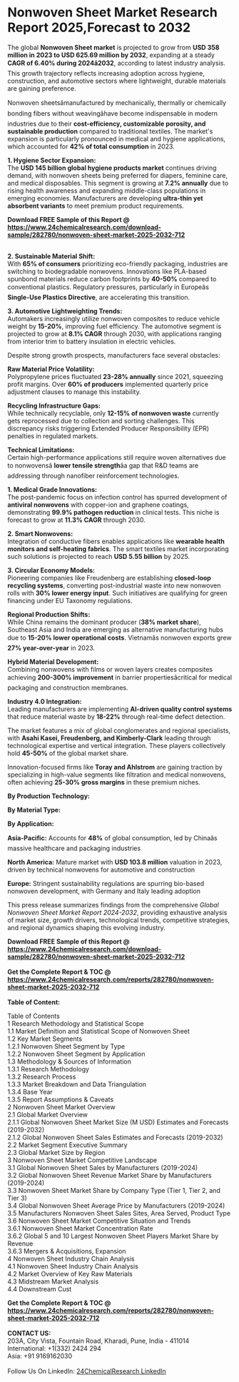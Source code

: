 <h1>Nonwoven Sheet Market Research Report 2025,Forecast to 2032</h1><p>The global <strong>Nonwoven Sheet market</strong> is projected to grow from <strong>USD 358 million in 2023 to USD 625.69 million by 2032</strong>, expanding at a steady <strong>CAGR of 6.40% during 2024â2032</strong>, according to latest industry analysis. This growth trajectory reflects increasing adoption across hygiene, construction, and automotive sectors where lightweight, durable materials are gaining preference.</p><p>Nonwoven sheetsâmanufactured by mechanically, thermally or chemically bonding fibers without weavingâhave become indispensable in modern industries due to their <strong>cost-efficiency, customizable porosity, and sustainable production</strong> compared to traditional textiles. The market's expansion is particularly pronounced in medical and hygiene applications, which accounted for <strong>42% of total consumption</strong> in 2023.</p><p><strong>1. Hygiene Sector Expansion:</strong><br>
The <strong>USD 145 billion global hygiene products market</strong> continues driving demand, with nonwoven sheets being preferred for diapers, feminine care, and medical disposables. This segment is growing at <strong>7.2% annually</strong> due to rising health awareness and expanding middle-class populations in emerging economies. Manufacturers are developing <strong>ultra-thin yet absorbent variants</strong> to meet premium product requirements.</p><div><b>Download FREE Sample of this Report @ 
            <a href="https://www.24chemicalresearch.com/download-sample/282780/nonwoven-sheet-market-2025-2032-712">
            https://www.24chemicalresearch.com/download-sample/282780/nonwoven-sheet-market-2025-2032-712</a></b></div><br><p><strong>2. Sustainable Material Shift:</strong><br>
With <strong>65% of consumers</strong> prioritizing eco-friendly packaging, industries are switching to biodegradable nonwovens. Innovations like PLA-based spunbond materials reduce carbon footprints by <strong>40-50%</strong> compared to conventional plastics. Regulatory pressures, particularly in Europeâs <strong>Single-Use Plastics Directive</strong>, are accelerating this transition.</p><p><strong>3. Automotive Lightweighting Trends:</strong><br>
Automakers increasingly utilize nonwoven composites to reduce vehicle weight by <strong>15-20%</strong>, improving fuel efficiency. The automotive segment is projected to grow at <strong>8.1% CAGR</strong> through 2030, with applications ranging from interior trim to battery insulation in electric vehicles.</p><p>Despite strong growth prospects, manufacturers face several obstacles:</p><p><strong>Raw Material Price Volatility:</strong><br>
	Polypropylene prices fluctuated <strong>23-28% annually</strong> since 2021, squeezing profit margins. Over <strong>60% of producers</strong> implemented quarterly price adjustment clauses to manage this instability.</p><p><strong>Recycling Infrastructure Gaps:</strong><br>
	While technically recyclable, only <strong>12-15% of nonwoven waste</strong> currently gets reprocessed due to collection and sorting challenges. This discrepancy risks triggering Extended Producer Responsibility (EPR) penalties in regulated markets.</p><p><strong>Technical Limitations:</strong><br>
	Certain high-performance applications still require woven alternatives due to nonwovensâ <strong>lower tensile strength</strong>âa gap that R&amp;D teams are addressing through nanofiber reinforcement technologies.</p><p><strong>1. Medical Grade Innovations:</strong><br>
The post-pandemic focus on infection control has spurred development of <strong>antiviral nonwovens</strong> with copper-ion and graphene coatings, demonstrating <strong>99.9% pathogen reduction</strong> in clinical tests. This niche is forecast to grow at <strong>11.3% CAGR</strong> through 2030.</p><p><strong>2. Smart Nonwovens:</strong><br>
Integration of conductive fibers enables applications like <strong>wearable health monitors and self-heating fabrics</strong>. The smart textiles market incorporating such solutions is projected to reach <strong>USD 5.55 billion</strong> by 2025.</p><p><strong>3. Circular Economy Models:</strong><br>
Pioneering companies like Freudenberg are establishing <strong>closed-loop recycling systems</strong>, converting post-industrial waste into new nonwoven rolls with <strong>30% lower energy input</strong>. Such initiatives are qualifying for green financing under EU Taxonomy regulations.</p><p><strong>Regional Production Shifts:</strong><br>
	While China remains the dominant producer (<strong>38% market share</strong>), Southeast Asia and India are emerging as alternative manufacturing hubs due to <strong>15-20% lower operational costs</strong>. Vietnamâs nonwoven exports grew <strong>27% year-over-year</strong> in 2023.</p><p><strong>Hybrid Material Development:</strong><br>
	Combining nonwovens with films or woven layers creates composites achieving <strong>200-300% improvement</strong> in barrier propertiesâcritical for medical packaging and construction membranes.</p><p><strong>Industry 4.0 Integration:</strong><br>
	Leading manufacturers are implementing <strong>AI-driven quality control systems</strong> that reduce material waste by <strong>18-22%</strong> through real-time defect detection.</p><p>The market features a mix of global conglomerates and regional specialists, with <strong>Asahi Kasei, Freudenberg, and Kimberly-Clark</strong> leading through technological expertise and vertical integration. These players collectively hold <strong>45-50%</strong> of the global market share.</p><p>Innovation-focused firms like <strong>Toray and Ahlstrom</strong> are gaining traction by specializing in high-value segments like filtration and medical nonwovens, often achieving <strong>25-30% gross margins</strong> in these premium niches.</p><p><strong>By Production Technology:</strong></p><p><strong>By Material Type:</strong></p><p><strong>By Application:</strong></p><p><strong>Asia-Pacific:</strong> Accounts for <strong>48%</strong> of global consumption, led by Chinaâs massive healthcare and packaging industries</p><p><strong>North America:</strong> Mature market with <strong>USD 103.8 million</strong> valuation in 2023, driven by technical nonwovens for automotive and construction</p><p><strong>Europe:</strong> Stringent sustainability regulations are spurring bio-based nonwoven development, with Germany and Italy leading adoption</p><p>This press release summarizes findings from the comprehensive <em>Global Nonwoven Sheet Market Report 2024-2032</em>, providing exhaustive analysis of market size, growth drivers, technological trends, competitive strategies, and regional dynamics shaping this evolving industry.</p><div><b>Download FREE Sample of this Report @ 
            <a href="https://www.24chemicalresearch.com/download-sample/282780/nonwoven-sheet-market-2025-2032-712">
            https://www.24chemicalresearch.com/download-sample/282780/nonwoven-sheet-market-2025-2032-712</a></b></div><br><div><b>Get the Complete Report & TOC @ 
            <a href="https://www.24chemicalresearch.com/reports/282780/nonwoven-sheet-market-2025-2032-712">
            https://www.24chemicalresearch.com/reports/282780/nonwoven-sheet-market-2025-2032-712</a></b></div><br>
            <b>Table of Content:</b><p>Table of Contents<br />
1 Research Methodology and Statistical Scope<br />
1.1 Market Definition and Statistical Scope of Nonwoven Sheet<br />
1.2 Key Market Segments<br />
1.2.1 Nonwoven Sheet Segment by Type<br />
1.2.2 Nonwoven Sheet Segment by Application<br />
1.3 Methodology & Sources of Information<br />
1.3.1 Research Methodology<br />
1.3.2 Research Process<br />
1.3.3 Market Breakdown and Data Triangulation<br />
1.3.4 Base Year<br />
1.3.5 Report Assumptions & Caveats<br />
2 Nonwoven Sheet Market Overview<br />
2.1 Global Market Overview<br />
2.1.1 Global Nonwoven Sheet Market Size (M USD) Estimates and Forecasts (2019-2032)<br />
2.1.2 Global Nonwoven Sheet Sales Estimates and Forecasts (2019-2032)<br />
2.2 Market Segment Executive Summary<br />
2.3 Global Market Size by Region<br />
3 Nonwoven Sheet Market Competitive Landscape<br />
3.1 Global Nonwoven Sheet Sales by Manufacturers (2019-2024)<br />
3.2 Global Nonwoven Sheet Revenue Market Share by Manufacturers (2019-2024)<br />
3.3 Nonwoven Sheet Market Share by Company Type (Tier 1, Tier 2, and Tier 3)<br />
3.4 Global Nonwoven Sheet Average Price by Manufacturers (2019-2024)<br />
3.5 Manufacturers Nonwoven Sheet Sales Sites, Area Served, Product Type<br />
3.6 Nonwoven Sheet Market Competitive Situation and Trends<br />
3.6.1 Nonwoven Sheet Market Concentration Rate<br />
3.6.2 Global 5 and 10 Largest Nonwoven Sheet Players Market Share by Revenue<br />
3.6.3 Mergers & Acquisitions, Expansion<br />
4 Nonwoven Sheet Industry Chain Analysis<br />
4.1 Nonwoven Sheet Industry Chain Analysis<br />
4.2 Market Overview of Key Raw Materials<br />
4.3 Midstream Market Analysis<br />
4.4 Downstream Cust</p><div><b>Get the Complete Report & TOC @ 
            <a href="https://www.24chemicalresearch.com/reports/282780/nonwoven-sheet-market-2025-2032-712">
            https://www.24chemicalresearch.com/reports/282780/nonwoven-sheet-market-2025-2032-712</a></b></div><br><b>CONTACT US:</b><br>
            203A, City Vista, Fountain Road, Kharadi, Pune, India - 411014<br>
            International: +1(332) 2424 294<br>
            Asia: +91 9169162030 <br><br>
            Follow Us On LinkedIn: <a href="https://www.linkedin.com/company/24chemicalresearch/">24ChemicalResearch LinkedIn</a>